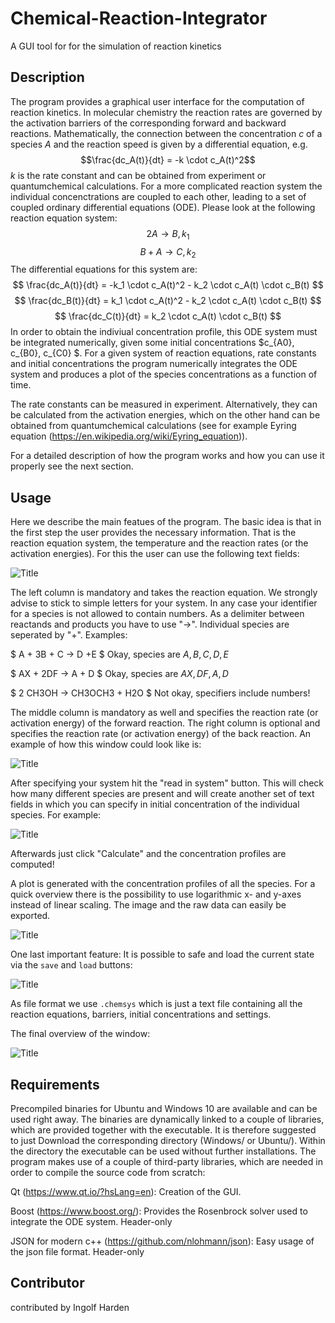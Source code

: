 # Chemical-Reaction-Integrator
A GUI tool for for the simulation of reaction kinetics

## Description

The program provides a graphical user interface for the computation of reaction kinetics. 
In molecular chemistry the reaction rates are governed by the activation barriers of the corresponding forward and backward reactions. Mathematically, the connection between the concentration $c$ of a species $A$ and the reaction speed is given by a differential equation, e.g.
$$\frac{dc_A(t)}{dt} = -k \cdot c_A(t)^2$$
$k$ is the rate constant and can be obtained from experiment or quantumchemical calculations.
For a more complicated reaction system the individual concenctrations are coupled to each other, leading to a set of coupled ordinary differential equations (ODE). Please look at the following reaction equation system:
$$ 2A \rightarrow B, k_1 $$
$$ B + A \rightarrow C, k_2  $$
The differential equations for this system are:
$$ \frac{dc_A(t)}{dt} = -k_1 \cdot c_A(t)^2 - k_2 \cdot c_A(t) \cdot c_B(t) $$
$$ \frac{dc_B(t)}{dt} = k_1 \cdot c_A(t)^2 - k_2 \cdot c_A(t) \cdot c_B(t) $$
$$ \frac{dc_C(t)}{dt} = k_2 \cdot c_A(t) \cdot c_B(t) $$
In order to obtain the indiviual concentration profile, this ODE system must be integrated numerically, given some initial concentrations $c_{A0}, c_{B0}, c_{C0} $.
For a given system of reaction equations, rate constants and initial concentrations the program numerically integrates the ODE system and produces a plot of the species concentrations as a function of time.

The rate constants can be measured in experiment. Alternatively, they can be calculated from the activation energies, which on the other hand can be obtained from quantumchemical calculations (see for example Eyring equation (https://en.wikipedia.org/wiki/Eyring_equation)).

For a detailed description of how the program works and how you can use it properly see the next section.

## Usage
Here we describe the main featues of the program. The basic idea is that in the first step the user provides the necessary information. That is the reaction equation system, the temperature and the reaction rates (or the activation energies). For this the user can use the following text fields:

![](Figures/snapshot_2.png?raw=true "Title")

The left column is mandatory and takes the reaction equation. We strongly advise to stick to simple letters for your system. In any case your identifier for a species is not allowed to contain numbers. As a delimiter between reactands and products you have to use "->". Individual species are seperated by "+".
Examples:

$ A + 3B + C -> D +E $ Okay, species are $A, B, C, D, E$

$ AX + 2DF -> A + D $ Okay, species are $AX, DF, A, D$

$ 2 CH3OH -> CH3OCH3 + H2O $ Not okay, specifiers include numbers!

The middle column is mandatory as well and specifies the reaction rate (or activation energy) of the forward reaction. The right column is optional and specifies the reaction rate (or activation energy) of the back reaction. An example of how this window could look like is:

![](Figures/snapshot_3.png?raw=true "Title")

After specifying your system hit the "read in system" button. This will check how many different species are present and will create another set of text fields in which you can specify in initial concentration of the individual species. For example:

![](Figures/snapshot_4.png?raw=true "Title")

Afterwards just click "Calculate" and the concentration profiles are computed!

A plot is generated with the concentration profiles of all the species. For a quick overview there is the possibility to use logarithmic x- and y-axes instead of linear scaling. The image and the raw data can easily be exported.


![](Figures/snapshot_5.png?raw=true "Title")

One last important feature: It is possible to safe and load the current state via the `save` and `load` buttons:


![](Figures/snapshot_6.png?raw=true "Title")

As file format we use `.chemsys` which is just a text file containing all the reaction equations, barriers, initial concentrations and settings.

The final overview of the window:

![](Figures/snapshot_7.png?raw=true "Title")


## Requirements

Precompiled binaries for Ubuntu and Windows 10 are available and can be used right away. The binaries are dynamically linked to a couple of libraries, which are provided together with the executable. It is therefore suggested to just Download the corresponding directory (Windows/ or Ubuntu/). Within the directory the executable can be used without further installations.
The program makes use of a couple of third-party libraries, which are needed in order to compile the source code from scratch:

Qt (https://www.qt.io/?hsLang=en): Creation of the GUI.

Boost (https://www.boost.org/): Provides the Rosenbrock solver used to integrate the ODE system. Header-only

JSON for modern c++ (https://github.com/nlohmann/json): Easy usage of the json file format. Header-only

## Contributor

contributed by Ingolf Harden
